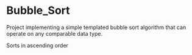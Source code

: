 # Bubble_Sort
Project implementing a simple templated bubble sort algorithm that can operate on any comparable data type.

Sorts in ascending order
